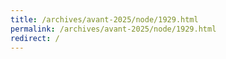 ```yaml
---
title: /archives/avant-2025/node/1929.html
permalink: /archives/avant-2025/node/1929.html
redirect: /
---
```

